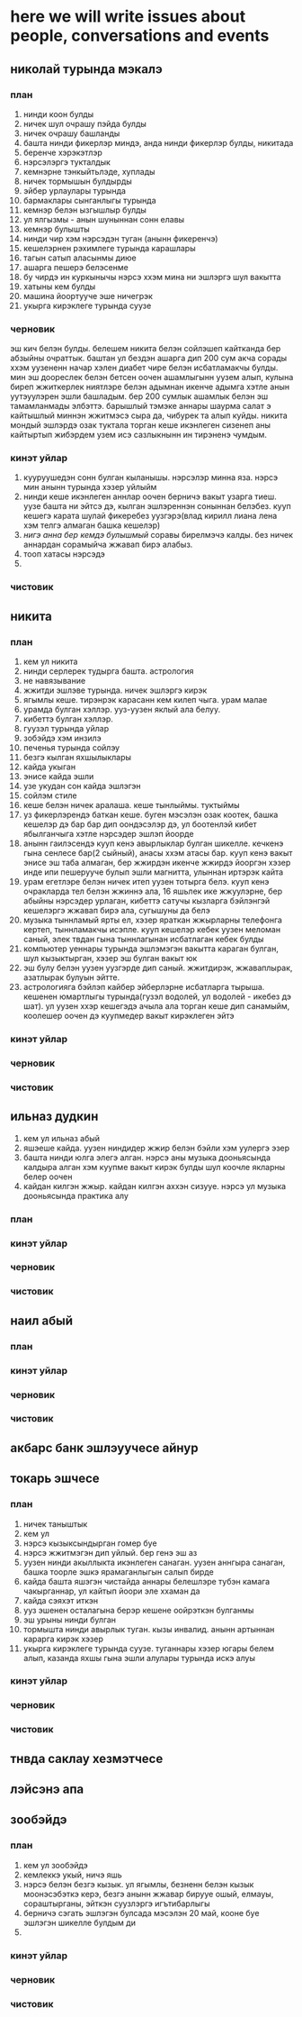 # here we will write issues about people, conversations and events
## николай турында мэкалэ
### план
1. нинди коон булды
2. ничек шул очрашу пэйда булды
3. ничек очрашу башланды
4. башта нинди фикерлэр миндэ, анда нинди фикерлэр булды, никитада
5. беренче хэрэкэтлэр
6. нэрсэлэргэ тукталдык
7. кемнэрне тэнкыйтьлэде, хуплады
8. ничек тормышын булдырды
9. эйбер урлаулары турында
10. бармаклары сынганлыгы турында
11. кемнэр белэн ызгышлыр булды
12. ул ялгызмы - анын шуныннан сонн елавы
13. кемнэр булышты
14. нинди чир хэм нэрсэдэн туган (анынн фикеренчэ)
15. кешелэрнен рэхимлеге турында карашлары
16. тагын сатып аласынмы диюе
17. ашарга пешерэ белэсенме
18. бу чирдэ ин куркынычы нэрсэ ххэм мина ни эшлэргэ шул вакытта
19. хатыны кем булды
20. машина йоортууче эше ничегрэк
21. укырга кирэклеге турында суузе
### черновик
эш кич белэн булды. белешем никита белэн сойлэшеп кайтканда бер абзыйны очраттык. баштан ул бездэн ашарга дип 200 сум акча сорады ххэм уузененн начар хэлен диабет чире белэн исбатламакчы булды. мин эш доореслек белэн бетсен оочен ашамлыгынн уузем алып, кулына биреп жжиткерлек ниятлэре белэн адымнан икенче адымга хэтле анын уутэуулэрен эшли башладым. бер 200 сумлык ашамлык белэн эш тамамланмады элбэттэ. барышлый тэмэке аннары шаурма салат э кайтышлый миннэн жжитмэсэ сыра да, чибурек та алып куйды.
никита мондый эшлэрдэ озак туктала торган кеше икэнлеген сизенеп аны кайтыртып жибэрдем узем исэ сазлыкнынн ин тирэненэ чумдым. 
### кинэт уйлар
1. кууруушедэн сонн булган кыланышы. нэрсэлэр минна яза. нэрсэ мин анынн турында хэзер уйлыйм
2. нинди кеше икэнлеген аннлар оочен берничэ вакыт узарга тиеш. уузе башта ни эйтсэ дэ, кылган эшлэреннэн соныннан белэбез. кууп кешегэ карата шулай фикеребез уузгэрэ(влад кирилл лиана лена хэм телгэ алмаган башка кешелэр)
3. *нигэ анна бер кемдэ булышмый* соравы бирелмэчэ калды. без ничек аннардан сорамыйча жжавап бирэ алабыз.
4. тооп хатасы нэрсэдэ
5. 
### чистовик
## никита
### план
1. кем ул никита
2. нинди серлерек тудырга башта. астрология
3. не навязывание
4. жжитди эшлэве турында. ничек эшлэргэ кирэк
5. ягымлы  кеше. тирэнрэк карасанн кем килеп чыга. урам малае
6. урамда булган хэллэр. ууз-уузен яклый ала белуу.
7. кибеттэ булган хэллэр. 
8. гуузэл турында уйлар
9. зобэйдэ хэм инзилэ
10. печенья турында сойлэу
11. безгэ кылган яхшылыклары
12. кайда укыган
13. энисе кайда эшли
14. узе укудан сон кайда эшлэгэн
15. сойлэм стиле
16. кеше белэн ничек аралаша. кеше тынлыймы. туктыймы 
17. уз фикерлэрендэ баткан кеше. буген мэсэлэн озак коотек, башка кешелэр дэ бар бар дип оондэсэлэр дэ, ул боотенлэй кибет ябылганчыга хэтле нэрсэдер эшлэп йоорде
18. анынн гаилэсендэ кууп кенэ авырлыклар булган шикелле. кечкенэ гына сенлесе бар(2 сыйный), анасы ххэм атасы бар. кууп кенэ вакыт энисе эш таба алмаган, бер жжирдэн икенче жжирдэ йооргэн хэзер инде ипи пешерууче булып эшли магнитта, улыннан иртэрэк кайта
19. урам егетлэре белэн ничек итеп уузен тотырга белэ. кууп кенэ очракларда тел белэн жжиннэ ала, 16 яшьлек ике жжуулэрне, бер абыйны нэрсэдер урлаган, кибеттэ сатучы кызларга бэйлэнгэй кешелэргэ жжавап бирэ ала, сугышуны да белэ
20. музыка тыннламый ярты ел, хэзер яраткан жжырларны телефонга кертеп, тыннламакчы исэпле. кууп кешелэр кебек уузен меломан саный, элек твдан гына тыннлагынан исбатлаган кебек булды
21. компьютер уеннары турында эшлэмэгэн вакытта караган булган, шул кызыктырган, хэзер эш булган вакыт юк
22. эш булу белэн уузен уузгэрде дип саный. жжитдирэк, жжаваплырак, азатлырак булуын эйтте.
23. астрологияга бэйлэп кайбер эйберлэрне исбатларга тырыша. кешенен юмартлыгы турында(гузэл водолей, ул водолей - икебез дэ шат). ул уузен ххэр кешегэдэ ачыла ала торган кеше дип санамыйм, коолешер оочен дэ куупмедер вакыт кирэклеген эйтэ
### кинэт уйлар
### черновик
### чистовик 
## ильназ дудкин
1. кем ул ильназ абый
2. яшэеше кайда. уузен ниндидер жжир белэн бэйли хэм уулергэ эзер
3. башта нинди юлга элегэ алган. нэрсэ аны музыка дооньясында калдыра алган хэм куупме вакыт кирэк булды шул коочле якларны белер оочен
4. кайдан килгэн жжыр. кайдан килгэн аххэн сизууе. нэрсэ ул музыка дооньясында практика алу
### план
### кинэт уйлар
### черновик
### чистовик 
## наил абый 
### план
### кинэт уйлар
### черновик
### чистовик 
## акбарс банк эшлэуучесе айнур
## токарь эшчесе
### план
1. ничек таныштык
2. кем ул
3. нэрсэ кызыксындырган гомер буе
4. нэрсэ жжитмэгэн дип уйлый. бер генэ эш аз
5. уузен нинди акыллыкта икэнлеген санаган. уузен аннгыра санаган, башка тоорле эшкэ ярамаганлыгын салып бирде
6. кайда башта яшэгэн чистайда аннары белешлэре тубэн камага чакырганнар, ул кайтып йоори эле ххаман да
7. кайда сэяхэт иткэн
8. ууз эшенен осталагына берэр кешене оойрэткэн булганмы
9. эш урыны нинди булган
10. тормышта нинди авырлык туган. кызы инвалид. анынн артыннан карарга кирэк хэзер
11. укырга кирэклеге турында суузе. туганнары хэзер югары белем алып, казанда яхшы гына эшли алулары турында искэ алуы
### кинэт уйлар
### черновик
### чистовик 
## тнвда саклау хезмэтчесе
## лэйсэнэ апа 
## зообэйдэ
### план
1. кем ул зообэйдэ
2. кемлеккэ укый, ничэ яшь
3. нэрсэ белэн безгэ кызык. ул ягымлы, безненн белэн кызык моонэсэбэткэ керэ, безгэ анынн жжавар бирууе ошый, елмауы, сораштырганы, эйткэн суузлэргэ игътибарлыгы
4. берничэ сэгать эшлэгэн булсада мэсэлэн 20 май, кооне буе эшлэгэн шикелле булдым ди
5. 
### кинэт уйлар
### черновик
### чистовик 